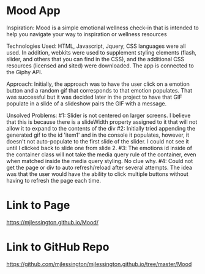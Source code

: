 # Mood App
Inspiration:
Mood is a simple emotional wellness check-in that is intended to help you navigate your way to inspiration or wellness resources

Technologies Used: 
HTML, Javascript, Jquery, CSS languages were all used. In addition, webkits were used to supplement styling elements (flash, slider, and others that you can find in the CSS),
and the additional CSS resources (licensed and sited) were downloaded. The app is connected to the Giphy API.

Approach: 
Initially, the approach was to have the user click on a emotion button and a random gif that corresponds to that emotion populates. That was successful but it was decided later in the project to have that GIF populate in a slide of a slideshow pairs the GIF with a message.

Unsolved Problems:
#1: Slider is not centered on larger screens. I believe that this is because there is a slideWidth property assigned to it that will not allow it to expand to the contents of the div
#2: Initially tried appending the generated gif to the id 'item1' and in the console it populates, however, it doesn't not auto-populate to the first slide of the slider.  I could not see it until I clicked back to slide one from slide 2.
#3: The emotions id inside of the container class will not take the media query rule of the container, even when matched inside the media query styling. No clue why. 
#4: Could not get the page or div to auto refresh/reload after several attempts. The idea was that the user would have the ability to click multiple buttons without having to refresh the page each time. 


# Link to Page
https://mjlessington.github.io/Mood/

# Link to GitHub Repo
https://github.com/mjlessington/mjlessington.github.io/tree/master/Mood
